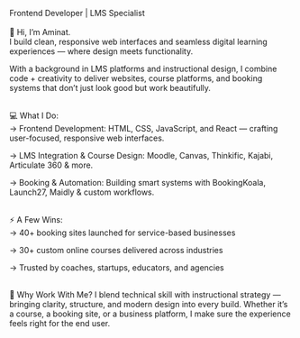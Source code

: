 Frontend Developer | LMS Specialist 
<br>
<br>
👋 Hi, I’m Aminat.
<br>
I build clean, responsive web interfaces and seamless digital learning experiences — where design meets functionality.

With a background in LMS platforms and instructional design, I combine code + creativity to deliver websites, course platforms, and booking systems that don’t just look good but work beautifully.

<br>
💻 What I Do:
<br>
→ Frontend Development: HTML, CSS, JavaScript, and React — crafting user-focused, responsive web interfaces.

→ LMS Integration & Course Design: Moodle, Canvas, Thinkific, Kajabi, Articulate 360 & more.

→ Booking & Automation: Building smart systems with BookingKoala, Launch27, Maidly & custom workflows.

<br>
⚡ A Few Wins:
<br>
→ 40+ booking sites launched for service-based businesses

→ 30+ custom online courses delivered across industries

→ Trusted by coaches, startups, educators, and agencies

<br>
🧠 Why Work With Me?
I blend technical skill with instructional strategy — bringing clarity, structure, and modern design into every build. Whether it’s a course, a booking site, or a business platform, I make sure the experience feels right for the end user.
